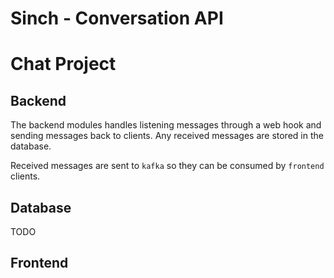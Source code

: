 # Sinch - Conversation API

# Chat Project

## Backend

The backend modules handles listening messages through a web hook and sending messages back to clients. Any received
messages are stored in the database.

Received messages are sent to `kafka` so they can be consumed by `frontend` clients.

## Database

TODO

## Frontend
